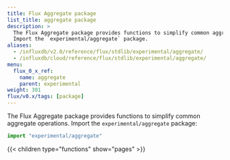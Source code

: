```yaml
---
title: Flux Aggregate package
list_title: aggregate package
description: >
  The Flux Aggregate package provides functions to simplify common aggregate operations.
  Import the `experimental/aggregate` package.
aliases:
  - /influxdb/v2.0/reference/flux/stdlib/experimental/aggregate/
  - /influxdb/cloud/reference/flux/stdlib/experimental/aggregate/
menu:
  flux_0_x_ref:
    name: aggregate
    parent: experimental
weight: 301
flux/v0.x/tags: [package]
---
```


The Flux Aggregate package provides functions to simplify common aggregate operations.
Import the `experimental/aggregate` package:

```js
import "experimental/aggregate"
```

{{< children type="functions" show="pages" >}}
